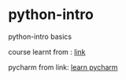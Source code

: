 # python-intro
python-intro basics

course learnt from :
[link](https://amigoscode.com/courses/enrolled/1159285)

pycharm from link:
[learn pycharm](https://amigoscode.com/courses/1166877/lectures/25066764)